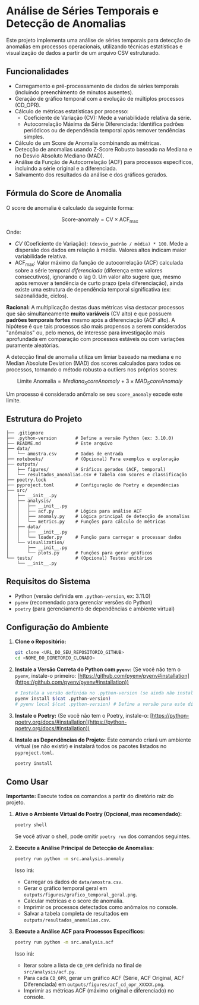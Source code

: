 # Análise de Séries Temporais e Detecção de Anomalias

Este projeto implementa uma análise de séries temporais para detecção de anomalias em processos operacionais, utilizando técnicas estatísticas e visualização de dados a partir de um arquivo CSV estruturado.

## Funcionalidades

- Carregamento e pré-processamento de dados de séries temporais (incluindo preenchimento de minutos ausentes).
- Geração de gráfico temporal com a evolução de múltiplos processos (CD_OPR).
- Cálculo de métricas estatísticas por processo:
    - Coeficiente de Variação (CV): Mede a variabilidade relativa da série.
    - Autocorrelação Máxima da Série Diferenciada: Identifica padrões periódicos ou de dependência temporal após remover tendências simples.
- Cálculo de um Score de Anomalia combinando as métricas.
- Detecção de anomalias usando Z-Score Robusto baseado na Mediana e no Desvio Absoluto Mediano (MAD).
- Análise da Função de Autocorrelação (ACF) para processos específicos, incluindo a série original e a diferenciada.
- Salvamento dos resultados da análise e dos gráficos gerados.

## Fórmula do Score de Anomalia

O score de anomalia é calculado da seguinte forma:

$$
\text{Score-anomaly} = \text{CV} \times \text{ACF}_\text{max}
$$

Onde:
- $CV$ (Coeficiente de Variação): `(desvio_padrão / média) * 100`. Mede a dispersão dos dados em relação à média. Valores altos indicam maior variabilidade relativa.
- $\text{ACF}_\text{max}$: Valor máximo da função de autocorrelação (ACF) calculada sobre a série temporal *diferenciada* (diferença entre valores consecutivos), ignorando o lag 0. Um valor alto sugere que, mesmo após remover a tendência de curto prazo (pela diferenciação), ainda existe uma estrutura de dependência temporal significativa (ex: sazonalidade, ciclos).

**Racional:** A multiplicação destas duas métricas visa destacar processos que são simultaneamente **muito variáveis** (CV alto) e que possuem **padrões temporais fortes** mesmo após a diferenciação (ACF alto). A hipótese é que tais processos são mais propensos a serem considerados "anômalos" ou, pelo menos, de interesse para investigação mais aprofundada em comparação com processos estáveis ou com variações puramente aleatórias.

A detecção final de anomalia utiliza um limiar baseado na mediana e no Median Absolute Deviation (MAD) dos scores calculados para todos os processos, tornando o método robusto a outliers nos próprios scores:

$$
\text{Limite Anomalia} = Mediana_ScoreAnomaly + 3 \times MAD_ScoreAnomaly
$$

Um processo é considerado anômalo se seu `score_anomaly` excede este limite.

## Estrutura do Projeto

```grapql
├── .gitignore
├── .python-version       # Define a versão Python (ex: 3.10.0)
├── README.md             # Este arquivo
├── data/
│   └── amostra.csv       # Dados de entrada
├── notebooks/            # (Opcional) Para exemplos e exploração
├── outputs/
│   ├── figures/          # Gráficos gerados (ACF, temporal)
│   └── resultados_anomalias.csv # Tabela com scores e classificação
├── poetry.lock
├── pyproject.toml        # Configuração do Poetry e dependências
├── src/
│   ├── __init__.py
│   ├── analysis/
│   │   ├── __init__.py
│   │   ├── acf.py        # Lógica para análise ACF
│   │   ├── anomaly.py    # Lógica principal de detecção de anomalias
│   │   └── metrics.py    # Funções para cálculo de métricas
│   ├── data/
│   │   ├── __init__.py
│   │   └── loader.py     # Função para carregar e processar dados
│   └── visualization/
│       ├── __init__.py
│       └── plots.py      # Funções para gerar gráficos
└── tests/                # (Opcional) Testes unitários
    └── __init__.py
```

## Requisitos do Sistema

- Python (versão definida em `.python-version`, ex: 3.11.0)
- `pyenv` (recomendado para gerenciar versões do Python)
- `poetry` (para gerenciamento de dependências e ambiente virtual)

## Configuração do Ambiente

1.  **Clone o Repositório:**
    ```bash
    git clone <URL_DO_SEU_REPOSITORIO_GITHUB>
    cd <NOME_DO_DIRETORIO_CLONADO>
    ```

2.  **Instale a Versão Correta do Python com `pyenv`:**
    (Se você não tem o `pyenv`, instale-o primeiro: [https://github.com/pyenv/pyenv#installation](https://github.com/pyenv/pyenv#installation))
    ```bash
    # Instala a versão definida no .python-version (se ainda não instalada)
    pyenv install $(cat .python-version)
    # pyenv local $(cat .python-version) # Define a versão para este diretório (opcional)
    ```

3.  **Instale o Poetry:**
    (Se você não tem o Poetry, instale-o: [https://python-poetry.org/docs/#installation](https://python-poetry.org/docs/#installation))

4.  **Instale as Dependências do Projeto:**
    Este comando criará um ambiente virtual (se não existir) e instalará todos os pacotes listados no `pyproject.toml`.
    ```bash
    poetry install
    ```

## Como Usar

**Importante:** Execute todos os comandos a partir do diretório raiz do projeto.

1.  **Ative o Ambiente Virtual do Poetry (Opcional, mas recomendado):**
    ```bash
    poetry shell
    ```
    Se você ativar o shell, pode omitir `poetry run` dos comandos seguintes.

2.  **Execute a Análise Principal de Detecção de Anomalias:**
    ```bash
    poetry run python -m src.analysis.anomaly
    ```
    Isso irá:
    - Carregar os dados de `data/amostra.csv`.
    - Gerar o gráfico temporal geral em `outputs/figures/grafico_temporal_geral.png`.
    - Calcular métricas e o score de anomalia.
    - Imprimir os processos detectados como anômalos no console.
    - Salvar a tabela completa de resultados em `outputs/resultados_anomalias.csv`.

3.  **Execute a Análise ACF para Processos Específicos:**
    ```bash
    poetry run python -m src.analysis.acf
    ```
    Isso irá:
    - Iterar sobre a lista de `CD_OPR` definida no final de `src/analysis/acf.py`.
    - Para cada `CD_OPR`, gerar um gráfico ACF (Série, ACF Original, ACF Diferenciada) em `outputs/figures/acf_cd_opr_XXXXX.png`.
    - Imprimir as métricas ACF (máximo original e diferenciado) no console.


